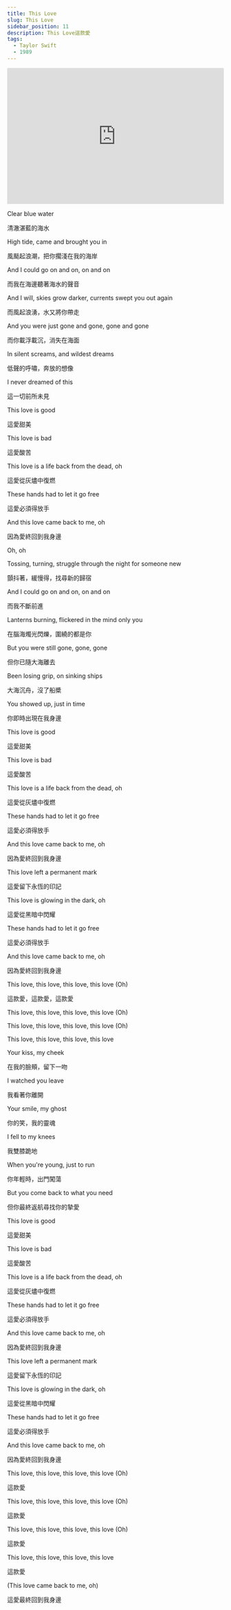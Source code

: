 ```yaml
---
title: This Love
slug: This Love
sidebar_position: 11
description: This Love這款愛
tags:
  - Taylor Swift
  - 1989
---
```


<iframe width="100%" height="315" src="https://www.youtube.com/embed/MWIMNAeGva4" title="YouTube video player" frameborder="0" allow="accelerometer; autoplay; clipboard-write; encrypted-media; gyroscope; picture-in-picture; web-share" allowfullscreen></iframe>

Clear blue water

清澈湛藍的海水

High tide, came and brought you in

風颳起浪潮，把你擱淺在我的海岸

And I could go on and on, on and on

而我在海邊聽著海水的聲音

And I will, skies grow darker, currents swept you out again

而風起浪湧，水又將你帶走

And you were just gone and gone, gone and gone

而你載浮載沉，消失在海面

In silent screams, and wildest dreams

低聲的呼嘯，奔放的想像

I never dreamed of this

這一切前所未見

This love is good

這愛甜美

This love is bad

這愛酸苦

This love is a life back from the dead, oh

這愛從灰燼中復燃

These hands had to let it go free

這愛必須得放手

And this love came back to me, oh

因為愛終回到我身邊

Oh, oh

Tossing, turning, struggle through the night for someone new

顫抖著，緩慢得，找尋新的歸宿

And I could go on and on, on and on

而我不斷前進

Lanterns burning, flickered in the mind only you

在腦海燭光閃爍，圍繞的都是你

But you were still gone, gone, gone

但你已隨大海離去

Been losing grip, on sinking ships

大海沉舟，沒了船槳

You showed up, just in time

你即時出現在我身邊

This love is good

這愛甜美

This love is bad

這愛酸苦

This love is a life back from the dead, oh

這愛從灰燼中復燃

These hands had to let it go free

這愛必須得放手

And this love came back to me, oh

因為愛終回到我身邊

This love left a permanent mark

這愛留下永恆的印記

This love is glowing in the dark, oh

這愛從黑暗中閃耀

These hands had to let it go free

這愛必須得放手

And this love came back to me, oh

因為愛終回到我身邊

This love, this love, this love, this love (Oh)

這款愛，這款愛，這款愛

This love, this love, this love, this love (Oh)

This love, this love, this love, this love (Oh)

This love, this love, this love, this love

Your kiss, my cheek

在我的臉頰，留下一吻

I watched you leave

我看著你離開

Your smile, my ghost

你的笑，我的靈魂

I fell to my knees

我雙膝跪地

When you're young, just to run

你年輕時，出門闖蕩

But you come back to what you need

但你最終返航尋找你的摯愛

This love is good

這愛甜美

This love is bad

這愛酸苦

This love is a life back from the dead, oh

這愛從灰燼中復燃

These hands had to let it go free

這愛必須得放手

And this love came back to me, oh

因為愛終回到我身邊

This love left a permanent mark

這愛留下永恆的印記

This love is glowing in the dark, oh

這愛從黑暗中閃耀

These hands had to let it go free

這愛必須得放手

And this love came back to me, oh

因為愛終回到我身邊

This love, this love, this love, this love (Oh)

這款愛

This love, this love, this love, this love (Oh)

這款愛

This love, this love, this love, this love (Oh)

這款愛

This love, this love, this love, this love

這款愛

(This love came back to me, oh)

這愛最終回到我身邊